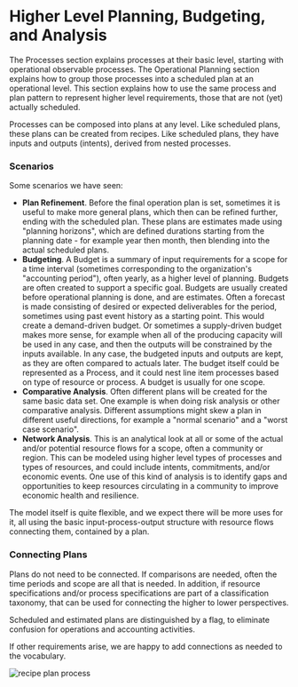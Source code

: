 # Higher Level Planning, Budgeting, and Analysis

The Processes section explains processes at their basic level, starting with operational observable processes. The Operational Planning section explains how to group those processes into a scheduled plan at an operational level. This section explains how to use the same process and plan pattern to represent higher level requirements, those that are not (yet) actually scheduled.

Processes can be composed into plans at any level.  Like scheduled plans, these plans can be created from recipes.  Like scheduled plans, they have inputs and outputs (intents), derived from nested processes.

### Scenarios

Some scenarios we have seen:
* <b>Plan Refinement</b>. Before the final operation plan is set, sometimes it is useful to make more general plans, which then can be refined further, ending with the scheduled plan.  These plans are estimates made using "planning horizons", which are defined durations starting from the planning date - for example year then month, then blending into the actual scheduled plans.
* <b>Budgeting</b>.  A Budget is a summary of input requirements for a scope for a time interval (sometimes corresponding to the organization's "accounting period"), often yearly, as a higher level of planning. Budgets are often created to support a specific goal. Budgets are usually created before operational planning is done, and are estimates.  Often a forecast is made consisting of desired or expected deliverables for the period, sometimes using past event history as a starting point.  This would create a demand-driven budget.  Or sometimes a supply-driven budget makes more sense, for example when all of the producing capacity will be used in any case, and then the outputs will be constrained by the inputs available.  In any case, the budgeted inputs and outputs are kept, as they are often compared to actuals later.  The budget itself could be represented as a Process, and it could nest line item processes based on type of resource or process.  A budget is usually for one scope.
* <b>Comparative Analysis</b>.  Often different plans will be created for the same basic data set.  One example is when doing risk analysis or other comparative analysis.  Different assumptions might skew a plan in different useful directions, for example a "normal scenario" and a "worst case scenario".
* <b>Network Analysis</b>.  This is an analytical look at all or some of the actual and/or potential resource flows for a scope, often a community or region.  This can be modeled using higher level types of processes and types of resources, and could include intents, commitments, and/or economic events.  One use of this kind of analysis is to identify gaps and opportunities to keep resources circulating in a community to improve economic health and resilience.

The model itself is quite flexible, and we expect there will be more uses for it, all using the basic input-process-output structure with resource flows connecting them, contained by a plan.

### Connecting Plans

Plans do not need to be connected. If comparisons are needed, often the time periods and scope are all that is needed.  In addition, if resource specifications and/or process specifications are part of a classification taxonomy, that can be used for connecting the higher to lower perspectives.

Scheduled and estimated plans are distinguished by a flag, to eliminate confusion for operations and accounting activities.

If other requirements arise, we are happy to add connections as needed to the vocabulary.

![recipe plan process](https://rawgit.com/valueflows/valueflows/master/release-doc-in-process/plan-process.png)
